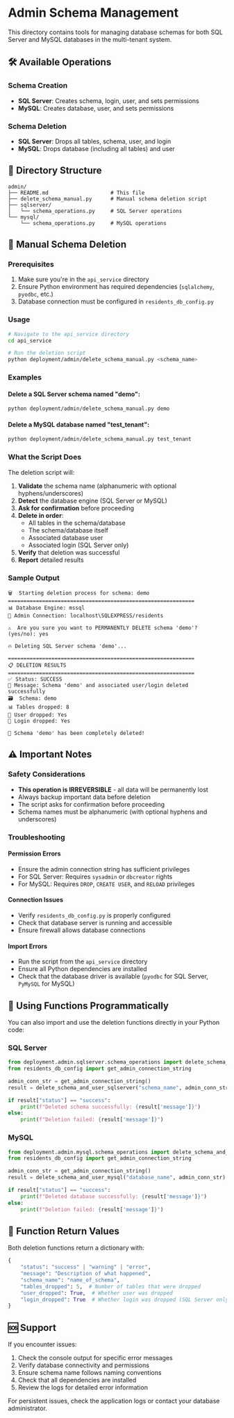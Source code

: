 # Admin Schema Management

This directory contains tools for managing database schemas for both SQL Server and MySQL databases in the multi-tenant system.

## 🛠️ Available Operations

### Schema Creation
- **SQL Server**: Creates schema, login, user, and sets permissions
- **MySQL**: Creates database, user, and sets permissions

### Schema Deletion
- **SQL Server**: Drops all tables, schema, user, and login
- **MySQL**: Drops database (including all tables) and user

## 📁 Directory Structure

```
admin/
├── README.md                    # This file
├── delete_schema_manual.py      # Manual schema deletion script
├── sqlserver/
│   └── schema_operations.py     # SQL Server operations
└── mysql/
    └── schema_operations.py     # MySQL operations
```

## 🚀 Manual Schema Deletion

### Prerequisites
1. Make sure you're in the `api_service` directory
2. Ensure Python environment has required dependencies (`sqlalchemy`, `pyodbc`, etc.)
3. Database connection must be configured in `residents_db_config.py`

### Usage

```bash
# Navigate to the api_service directory
cd api_service

# Run the deletion script
python deployment/admin/delete_schema_manual.py <schema_name>
```

### Examples

#### Delete a SQL Server schema named "demo":
```bash
python deployment/admin/delete_schema_manual.py demo
```

#### Delete a MySQL database named "test_tenant":
```bash
python deployment/admin/delete_schema_manual.py test_tenant
```

### What the Script Does

The deletion script will:

1. **Validate** the schema name (alphanumeric with optional hyphens/underscores)
2. **Detect** the database engine (SQL Server or MySQL)
3. **Ask for confirmation** before proceeding
4. **Delete in order**:
   - All tables in the schema/database
   - The schema/database itself
   - Associated database user
   - Associated login (SQL Server only)
5. **Verify** that deletion was successful
6. **Report** detailed results

### Sample Output

```
🗑️  Starting deletion process for schema: demo
============================================================
📊 Database Engine: mssql
🔗 Admin Connection: localhost\SQLEXPRESS/residents

⚠️  Are you sure you want to PERMANENTLY DELETE schema 'demo'? (yes/no): yes

🔥 Deleting SQL Server schema 'demo'...

============================================================
📋 DELETION RESULTS
============================================================
✅ Status: SUCCESS
📝 Message: Schema 'demo' and associated user/login deleted successfully
🗃️  Schema: demo
📊 Tables dropped: 8
👤 User dropped: Yes
🔐 Login dropped: Yes

🎉 Schema 'demo' has been completely deleted!
```

## ⚠️ Important Notes

### Safety Considerations
- **This operation is IRREVERSIBLE** - all data will be permanently lost
- Always backup important data before deletion
- The script asks for confirmation before proceeding
- Schema names must be alphanumeric (with optional hyphens and underscores)

### Troubleshooting

#### Permission Errors
- Ensure the admin connection string has sufficient privileges
- For SQL Server: Requires `sysadmin` or `dbcreator` rights
- For MySQL: Requires `DROP`, `CREATE USER`, and `RELOAD` privileges

#### Connection Issues
- Verify `residents_db_config.py` is properly configured
- Check that database server is running and accessible
- Ensure firewall allows database connections

#### Import Errors
- Run the script from the `api_service` directory
- Ensure all Python dependencies are installed
- Check that the database driver is available (`pyodbc` for SQL Server, `PyMySQL` for MySQL)

## 🔧 Using Functions Programmatically

You can also import and use the deletion functions directly in your Python code:

### SQL Server
```python
from deployment.admin.sqlserver.schema_operations import delete_schema_and_user_sqlserver
from residents_db_config import get_admin_connection_string

admin_conn_str = get_admin_connection_string()
result = delete_schema_and_user_sqlserver("schema_name", admin_conn_str)

if result["status"] == "success":
    print(f"Deleted schema successfully: {result['message']}")
else:
    print(f"Deletion failed: {result['message']}")
```

### MySQL
```python
from deployment.admin.mysql.schema_operations import delete_schema_and_user_mysql
from residents_db_config import get_admin_connection_string

admin_conn_str = get_admin_connection_string()
result = delete_schema_and_user_mysql("database_name", admin_conn_str)

if result["status"] == "success":
    print(f"Deleted database successfully: {result['message']}")
else:
    print(f"Deletion failed: {result['message']}")
```

## 📝 Function Return Values

Both deletion functions return a dictionary with:

```python
{
    "status": "success" | "warning" | "error",
    "message": "Description of what happened",
    "schema_name": "name_of_schema",
    "tables_dropped": 5,  # Number of tables that were dropped
    "user_dropped": True,  # Whether user was dropped
    "login_dropped": True  # Whether login was dropped (SQL Server only)
}
```

## 🆘 Support

If you encounter issues:

1. Check the console output for specific error messages
2. Verify database connectivity and permissions
3. Ensure schema name follows naming conventions
4. Check that all dependencies are installed
5. Review the logs for detailed error information

For persistent issues, check the application logs or contact your database administrator.